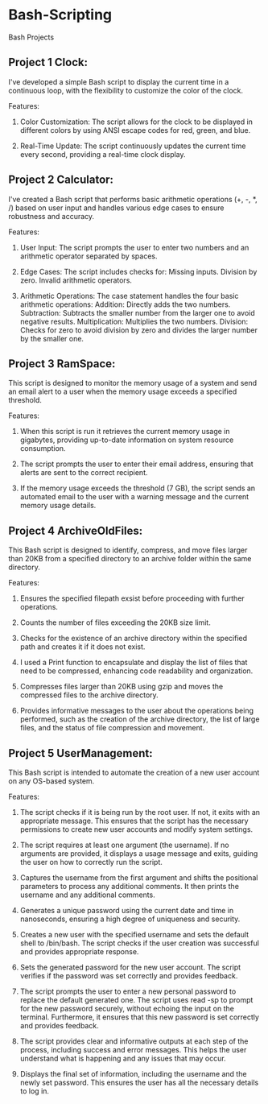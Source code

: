 # Bash-Scripting
Bash Projects


Project 1 Clock:
---------------

I've developed a simple Bash script to display the current time in a continuous loop, with the flexibility to customize the color of the clock.

Features:
1) Color Customization: The script allows for the clock to be displayed in different colors by using ANSI escape codes for red, green, and blue.
   
2) Real-Time Update: The script continuously updates the current time every second, providing a real-time clock display.

Project 2 Calculator: 
-----------------------

I've created a Bash script that performs basic arithmetic operations (+, -, *, /) based on user input and handles various edge cases to ensure robustness and accuracy.

Features:
1) User Input: The script prompts the user to enter two numbers and an arithmetic operator separated by spaces.
   
2) Edge Cases: The script includes checks for:
Missing inputs.
Division by zero.
Invalid arithmetic operators.

3) Arithmetic Operations: The case statement handles the four basic arithmetic operations:
Addition: Directly adds the two numbers.
Subtraction: Subtracts the smaller number from the larger one to avoid negative results.
Multiplication: Multiplies the two numbers.
Division: Checks for zero to avoid division by zero and divides the larger number by the smaller one.


Project 3 RamSpace: 
-----------------------
This script is designed to monitor the memory usage of a system and send an email alert to a user when the memory usage exceeds a specified threshold. 

Features:

1) When this script is run it retrieves the current memory usage in gigabytes, providing up-to-date information on system resource consumption.

2) The script prompts the user to enter their email address, ensuring that alerts are sent to the correct recipient.

3) If the memory usage exceeds the threshold (7 GB), the script sends an automated email to the user with a warning message and the current memory usage details.

Project 4 ArchiveOldFiles:
--------------------------
This Bash script is designed to identify, compress, and move files larger than 20KB from a specified directory to an archive folder within the same directory.

Features:
1) Ensures the specified filepath exsist before proceeding with further operations.

2)  Counts the number of files exceeding the 20KB size limit.

3) Checks for the existence of an archive directory within the specified path and creates it if it does not exist.

4) I used a Print function to encapsulate and display the list of files that need to be compressed, enhancing code readability and organization.

5) Compresses files larger than 20KB using gzip and moves the compressed files to the archive directory.

6) Provides informative messages to the user about the operations being performed, such as the creation of the archive directory, the list of large files, and the status of file compression and movement. 


 Project 5 UserManagement:
 -------------------------
 This Bash script is intended to automate the creation of a new user account on any  OS-based system. 

 Features:
1) The script checks if it is being run by the root user. If not, it exits with an appropriate message. This ensures that the script has the necessary permissions to create new user accounts and modify system settings.

2) The script requires at least one argument (the username). If no arguments are provided, it displays a usage message and exits, guiding the user on how to correctly run the script.

3) Captures the username from the first argument and shifts the positional parameters to process any additional comments. It then prints the username and any additional comments.

4) Generates a unique password using the current date and time in nanoseconds, ensuring a high degree of uniqueness and security.

5) Creates a new user with the specified username and sets the default shell to /bin/bash. The script checks if the user creation was successful and provides appropriate response.

6) Sets the generated password for the new user account. The script verifies if the password was set correctly and provides feedback.

7) The script prompts the user to enter a new personal password to replace the default generated one. The script uses read -sp to prompt for the new password securely, without echoing the input on the terminal. Furthermore, it ensures that this new password is set correctly and provides feedback.

8) The script provides clear and informative outputs at each step of the process, including success and error messages. This helps the user understand what is happening and any issues that may occur.

9) Displays the final set of information, including the username and the newly set password. This ensures the user has all the necessary details to log in.

